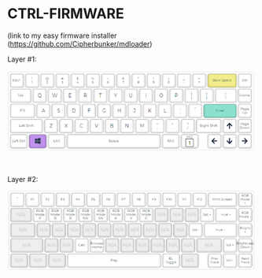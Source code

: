 # CTRL-FIRMWARE
(link to my easy firmware installer (https://github.com/Cipherbunker/mdloader)


Layer #1:
<br>

![layer1](Layer1.png)

<br>


Layer #2:

![layer1](Layer2.png)


<br>

